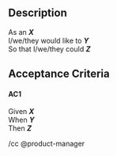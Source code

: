 <!--- Provide a general summary of the story in the Title above -->

## Description

<!-- Example of a story -->
<!-- As an AdblockPlus extension engineer -->
<!-- I would like to know how many ads were blocked -->
<!-- So that I could display this information in the extension UI to the user -->

As an 
***X***<br>
I/we/they would like to 
***Y***<br>
So that I/we/they could
***Z***<br>

## Acceptance Criteria

<!-- Example of acceptnace criteria -->
<!-- Given new web page just loaded  -->
<!-- When ABP extension asks Core about the number of ads blocked -->
<!-- Then core provides the total number of ads being blocked on through all filter types -->

#### AC1

Given
***X***
<br>
When
***Y***
<br>
Then
***Z***
<br>

/cc @product-manager
